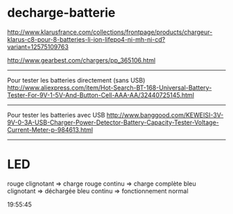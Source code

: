 
**decharge-batterie**
=====================

<http://www.klarusfrance.com/collections/frontpage/products/chargeur-klarus-c8-pour-8-batteries-li-ion-lifepo4-ni-mh-ni-cd?variant=12575109763>

<http://www.gearbest.com/chargers/pp_365106.html>

---

Pour tester les batteries directement (sans USB)
<http://www.aliexpress.com/item/Hot-Search-BT-168-Universal-Battery-Tester-For-9V-1-5V-And-Button-Cell-AAA-AA/32440725145.html>

---

Pour tester les batteries avec USB
<http://www.banggood.com/KEWEISI-3V-9V-0-3A-USB-Charger-Power-Detector-Battery-Capacity-Tester-Voltage-Current-Meter-p-984613.html>

---

# LED
rouge clignotant ⇒ charge
rouge continu    ⇒ charge complète
bleu clignotant  ⇒ déchargée
bleu continu     ⇒ fonctionnement normal


19:55:45